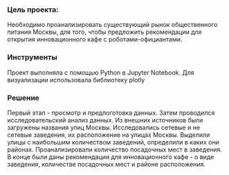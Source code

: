 
### Цель проекта:
Необходимо проанализировать существующий рынок общественного питания Москвы, для того, чтобы предложить рекомендации для открытия инновационного кафе с роботами-официантами.  
### Инструменты
Проект выполняла с помощью Python в Jupyter Notebook. Для визуализации использовала библиотеку plotly
### Решение
Первый этап - просмотр и предпоготовка данных. Затем проводился исследовательский анализ данных. Из внешних источников были загружены названия улиц Москвы. Исследовались сетевые и не сетевые заведения, их расположение на улицах Москвы. Выделили улицы с наибольшим количеством заведений, определили в каких они районах. Проанализировали количество посадочных мест в заведения. В конце были даны рекомендации для инновационного кафе - о виде заведения, количестве посадочных мест и районе расположения. 

